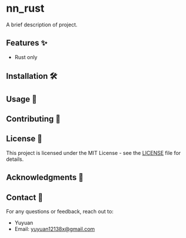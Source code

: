 # nn_rust

A brief description of project.

## Features ✨
- Rust only

## Installation 🛠️

## Usage 🚀

## Contributing 🤝

## License 📄
This project is licensed under the MIT License - see the [LICENSE](LICENSE) file for details.

## Acknowledgments 🙏

## Contact 📧
For any questions or feedback, reach out to:
- Yuyuan
- Email: yuyuan12138x@gmail.com




